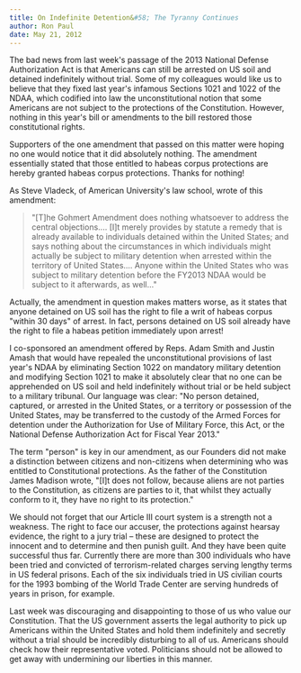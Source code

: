 ```yaml
---
title: On Indefinite Detention&#58; The Tyranny Continues
author: Ron Paul
date: May 21, 2012
---
```


The bad news from last week's passage of the 2013 National Defense
Authorization Act is that Americans can still be arrested on US soil and
detained indefinitely without trial. Some of my colleagues would like us
to believe that they fixed last year's infamous Sections 1021 and 1022
of the NDAA, which codified into law the unconstitutional notion that
some Americans are not subject to the protections of the Constitution.
However, nothing in this year's bill or amendments to the bill restored
those constitutional rights.

Supporters of the one amendment that passed on this matter were hoping
no one would notice that it did absolutely nothing. The amendment
essentially stated that those entitled to habeas corpus protections are
hereby granted habeas corpus protections. Thanks for nothing!

As Steve Vladeck, of American University's law school, wrote of this
amendment:

> "[T]he Gohmert Amendment does nothing whatsoever to address the central objections.... [I]t merely provides by statute a remedy that is already available to individuals detained within the United States; and says nothing about the circumstances in which individuals might actually be subject to military detention when arrested within the territory of United States.... Anyone within the United States who was subject to military detention before the FY2013 NDAA would be subject to it afterwards, as well..."

Actually, the amendment in question makes matters worse, as it states
that anyone detained on US soil has the right to file a writ of habeas
corpus "within 30 days" of arrest. In fact, persons detained on US soil
already have the right to file a habeas petition immediately upon
arrest!

I co-sponsored an amendment offered by Reps. Adam Smith and  Justin
Amash that would have repealed the unconstitutional provisions of last
year's NDAA by eliminating Section 1022 on mandatory military detention
and modifying Section 1021 to make it absolutely clear that no one can
be apprehended on US soil and held indefinitely without trial or be held
subject to a military tribunal. Our language was clear: "No person
detained, captured, or arrested in the United States, or a territory or
possession of the United States, may be transferred to the custody of
the Armed Forces for detention under the Authorization for Use of
Military Force, this Act, or the National Defense Authorization Act for
Fiscal Year 2013."

The term "person" is key in our amendment, as our Founders did not make
a distinction between citizens and non-citizens when determining who was
entitled to Constitutional protections. As the father of the
Constitution James Madison wrote, "[I]t does not follow, because aliens
are not parties to the Constitution, as citizens are parties to it, that
whilst they actually conform to it, they have no right to its
protection."

We should not forget that our Article III court system is a strength not
a weakness. The right to face our accuser, the protections against
hearsay evidence, the right to a jury trial – these are designed to
protect the innocent and to determine and then punish guilt. And they
have been quite successful thus far. Currently there are more than 300
individuals who have been tried and convicted of terrorism-related
charges serving lengthy terms in US federal prisons. Each of the six
individuals tried in US civilian courts for the 1993 bombing of the
World Trade Center are serving hundreds of years in prison, for example.

Last week was discouraging and disappointing to those of us who value
our Constitution. That the US government asserts the legal authority to
pick up Americans within the United States and hold them indefinitely
and secretly without a trial should be incredibly disturbing to all of
us. Americans should check how their representative voted. Politicians
should not be allowed to get away with undermining our liberties in this
manner.
